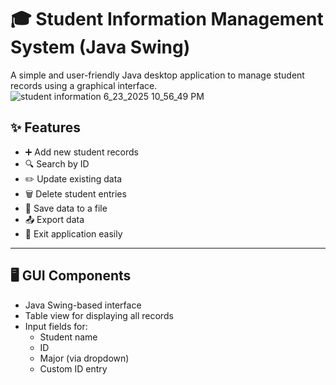 # 🎓 Student Information Management System (Java Swing)

A simple and user-friendly Java desktop application to manage student records using a graphical interface.
![student information 6_23_2025 10_56_49 PM](https://github.com/user-attachments/assets/2025417c-23f1-4658-8c60-ab9daf772527)



## ✨ Features

- ➕ Add new student records  
- 🔍 Search by ID  
- ✏️ Update existing data  
- 🗑️ Delete student entries  
- 💾 Save data to a file  
- 📤 Export data  
- 🚪 Exit application easily

---

## 🖥️ GUI Components

- Java Swing-based interface  
- Table view for displaying all records  
- Input fields for:
  - Student name
  - ID
  - Major (via dropdown)
  - Custom ID entry

